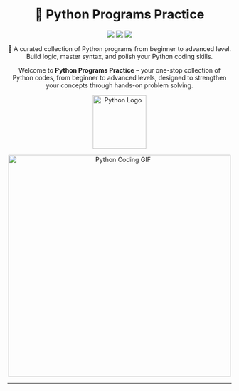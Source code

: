<h1 align="center">🐍 Python Programs Practice</h1>

<p align="center">
  <img src="https://img.shields.io/badge/Python-3.x-blue?logo=python&logoColor=white" />
  <img src="https://img.shields.io/github/stars/aryankandpal04/Python_programs_practice?style=social" />
  <img src="https://img.shields.io/badge/License-MIT-green.svg" />
</p>

<p align="center">
  🚀 A curated collection of Python programs from beginner to advanced level.<br>
  Build logic, master syntax, and polish your Python coding skills.
</p>

<p align="center">
  Welcome to <strong>Python Programs Practice</strong> – your one-stop collection of Python codes, from beginner to advanced levels, designed to strengthen your concepts through hands-on problem solving.
</p>

<p align="center">
  <img src="https://upload.wikimedia.org/wikipedia/commons/c/c3/Python-logo-notext.svg" width="120" alt="Python Logo">
</p>

<p align="center">
  <img src="https://raw.githubusercontent.com/rajkumaar23/random-assets/master/code-typing.gif" width="500" alt="Python Coding GIF">
</p>

---
